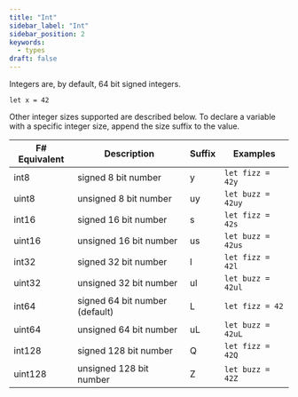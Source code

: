 ```yaml
---
title: "Int"
sidebar_label: "Int"
sidebar_position: 2
keywords:
  - types
draft: false
---
```


Integers are, by default, 64 bit signed integers.

```darklang
let x = 42
```

Other integer sizes supported are described below. To declare a variable with a
specific integer size, append the size suffix to the value.

| F# Equivalent | Description                    | Suffix | Examples          |
| ------------- | ------------------------------ | ------ | ----------------- |
| int8          | signed 8 bit number            | y      | `let fizz = 42y`  |
| uint8         | unsigned 8 bit number          | uy     | `let buzz = 42uy` |
| int16         | signed 16 bit number           | s      | `let fizz = 42s`  |
| uint16        | unsigned 16 bit number         | us     | `let buzz = 42us` |
| int32         | signed 32 bit number           | l      | `let fizz = 42l`  |
| uint32        | unsigned 32 bit number         | ul     | `let buzz = 42ul` |
| int64         | signed 64 bit number (default) | L      | `let fizz = 42`   |
| uint64        | unsigned 64 bit number         | uL     | `let buzz = 42uL` |
| int128        | signed 128 bit number          | Q      | `let fizz = 42Q`  |
| uint128       | unsigned 128 bit number        | Z      | `let buzz = 42Z`  |
